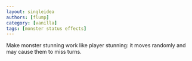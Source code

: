 ```yaml
---
layout: singleidea
authors: [flump]
category: [vanilla]
tags: [monster status effects]
---
```

Make monster stunning work like player stunning: it moves randomly and may cause them to miss turns.

